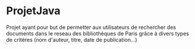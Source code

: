 # ProjetJava
Projet ayant pour but de permetter aux utilisateurs de rechercher des documents dans le reseau des bibliothèques de Paris grâce à divers types de critères (nom d'auteur, titre, date de publication...) 
